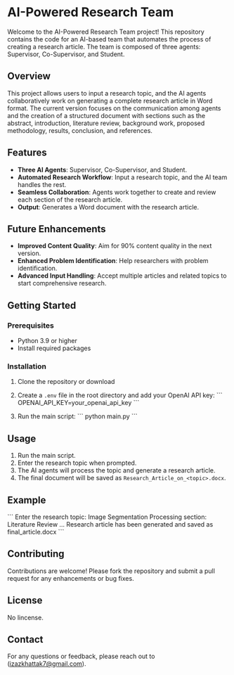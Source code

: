 
# AI-Powered Research Team

Welcome to the AI-Powered Research Team project! This repository contains the code for an AI-based team that automates the process of creating a research article. The team is composed of three agents: Supervisor, Co-Supervisor, and Student.

## Overview

This project allows users to input a research topic, and the AI agents collaboratively work on generating a complete research article in Word format. The current version focuses on the communication among agents and the creation of a structured document with sections such as the abstract, introduction, literature review, background work, proposed methodology, results, conclusion, and references.

## Features

- **Three AI Agents**: Supervisor, Co-Supervisor, and Student.
- **Automated Research Workflow**: Input a research topic, and the AI team handles the rest.
- **Seamless Collaboration**: Agents work together to create and review each section of the research article.
- **Output**: Generates a Word document with the research article.

## Future Enhancements

- **Improved Content Quality**: Aim for 90% content quality in the next version.
- **Enhanced Problem Identification**: Help researchers with problem identification.
- **Advanced Input Handling**: Accept multiple articles and related topics to start comprehensive research.

## Getting Started

### Prerequisites

- Python 3.9 or higher
- Install required packages

### Installation

1. Clone the repository or download

2. Create a `.env` file in the root directory and add your OpenAI API key:
   \```
   OPENAI_API_KEY=your_openai_api_key
   \```

3. Run the main script:
   \```
   python main.py
   \```

## Usage

1. Run the main script.
2. Enter the research topic when prompted.
3. The AI agents will process the topic and generate a research article.
4. The final document will be saved as `Research_Article_on_<topic>.docx`.

## Example

\```
Enter the research topic: Image Segmentation
Processing section: Literature Review
...
Research article has been generated and saved as final_article.docx
\```

## Contributing

Contributions are welcome! Please fork the repository and submit a pull request for any enhancements or bug fixes.

## License

No lincense.

## Contact

For any questions or feedback, please reach out to (izazkhattak7@gmail.com).
